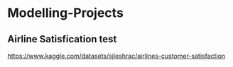 # Modelling-Projects
## Airline Satisfication test
https://www.kaggle.com/datasets/sjleshrac/airlines-customer-satisfaction
